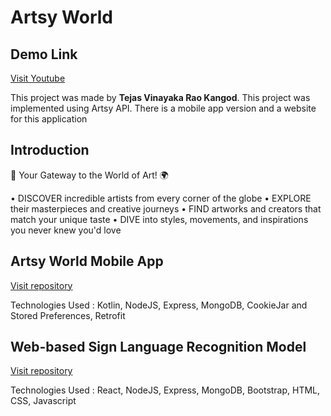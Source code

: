 # Artsy World

## Demo Link
[Visit Youtube](https://youtu.be/hZvGzY5E1-M?si=YZZYURf1fQQRUJk4)

This project was made by **Tejas Vinayaka Rao Kangod**. This project was implemented using Artsy API. There is a mobile app version and a website for this application

## Introduction
🎨 Your Gateway to the World of Art! 🌍

• DISCOVER incredible artists from every corner of the globe
• EXPLORE their masterpieces and creative journeys
• FIND artworks and creators that match your unique taste
• DIVE into styles, movements, and inspirations you never knew you'd love

## Artsy World Mobile App

[Visit repository](https://github.com/jassu75/Real-Time-Hand-Gesture-Recognition)

Technologies Used : Kotlin, NodeJS, Express, MongoDB, CookieJar and Stored Preferences, Retrofit

## Web-based Sign Language Recognition Model

[Visit repository](https://github.com/jassu75/Web-based-Hand-Gesture-Recognition)

Technologies Used : React, NodeJS, Express, MongoDB, Bootstrap, HTML, CSS, Javascript


